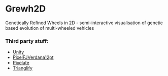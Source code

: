 # Grewh2D
Genetically Refined Wheels in 2D - semi-interactive visualisation of genetic based evolution of multi-wheeled vehicles

### Third party stuff:
- [Unity](https://unity3d.com/)
- [PixelFJVerdana12pt](http://www.1001fonts.com/pix-pixelfjverdana12pt-font.html)
- [Pixelate](https://ax23w4.itch.io/pixelate)
- [Trianglify](https://qrohlf.com/trianglify-generator/)
